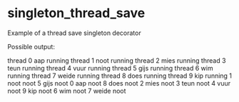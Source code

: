 # singleton_thread_save
Example of a thread save singleton decorator

Possible output:

thread 0 aap running
thread 1 noot running
thread 2 mies running
thread 3 teun running
thread 4 vuur running
thread 5 gijs running
thread 6 wim running
thread 7 weide running
thread 8 does running
thread 9 kip running
1 noot noot
5 gijs noot
0 aap noot
8 does noot
2 mies noot
3 teun noot
4 vuur noot
9 kip noot
6 wim noot
7 weide noot

